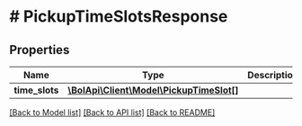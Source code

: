 # # PickupTimeSlotsResponse

## Properties

Name | Type | Description | Notes
------------ | ------------- | ------------- | -------------
**time_slots** | [**\BolApi\Client\Model\PickupTimeSlot[]**](PickupTimeSlot.md) |  | [optional]

[[Back to Model list]](../../README.md#models) [[Back to API list]](../../README.md#endpoints) [[Back to README]](../../README.md)
